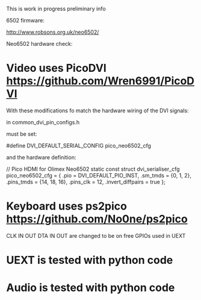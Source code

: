This is work in progress preliminary info


6502 firmware:

http://www.robsons.org.uk/neo6502/


Neo6502 hardware check:

Video uses PicoDVI https://github.com/Wren6991/PicoDVI
======================================================
With these modifications fo match the hardware wiring of the DVI signals:

in common_dvi_pin_configs.h

must be set:

#define DVI_DEFAULT_SERIAL_CONFIG pico_neo6502_cfg

and the hardware definition:

// Pico HDMI for Olimex Neo6502
static const struct dvi_serialiser_cfg pico_neo6502_cfg = {
	.pio = DVI_DEFAULT_PIO_INST,
	.sm_tmds = {0, 1, 2},
	.pins_tmds = {14, 18, 16},
	.pins_clk = 12,
	.invert_diffpairs = true
};

Keyboard uses ps2pico https://github.com/No0ne/ps2pico
======================================================
CLK IN OUT DTA IN OUT are changed to be on free GPIOs used in UEXT

UEXT is tested with python code
===============================

Audio is tested with python code
===============================

